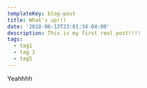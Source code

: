 ```yaml
---
templateKey: blog-post
title: What's up!!!
date: '2018-06-13T23:01:34-04:00'
description: This is my first real post!!!!
tags:
  - tag1
  - tag 2
  - tag5
---
```

Yeahhhh
